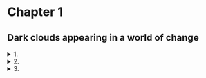 # Chapter 1
## Dark clouds appearing in a world of change

<details>
<summary>1.</summary>
"Give my best regards to the Lord Raikage as well".
The vast ocean was veiled in white mist. Not particularly good for visibility, but the women were accustomed to fog; they cloud see quite well, even in these conditions.
Enclosed on all four sides by the ocean, The Land of Water, one of the lands known as the five great ninja nations, was also home to the village of Kirigakure. The days when Kirigakure was known as the Village of the Bloody Mist and the origin of Akatsuki were in the distant past. Yagura, the Fourth Mizukage, had dirtied his hands with all sorts of evil, but the genjutsu cast on him had been released by the late Ao's byakugan, and with Terumi Mei's assumption of the office of Fifth Mizukage, the situation in Kirigakure was steadily improving.
And then, the Fourth Great Ninja War changed the world completely. The constantly quarrelling five great ninja lands had joined hands and come through the terrible battles together, becoming war comrades. Even after the Great War, they had worked together to overcome the difficulties that arose to sake the world. Many lives had been sacrificed in the war, and those who survived lived with great sadness, but the things gained were also great.
"Please be thorough in your duties in the joint training between Kirigakure and Kumogakure!" Chojuro —carrying the large twinsword Hiramekarei that was proof that he was one of the Seven Ninja Swordsmen— called to the ninja preparing to sail away.
The surf pounded against the port. A ship large enough to carry a hundred people was currently moored there, in this critical location for the Land of Water, surrounded by the sea as the country was.
Some people has kicked up a fuss when the decision was made to train together with another village, but still the feeling of friendship was actually quite strong. The fact that they had exchanges like this with other lands was due in large part to Uzumaki Naruto and the many incredible things he had accomplished during the Fourth Great Ninja War. His hope was that ninja would come together to create a world without war.
"These sorts of experiences will also be good for the future of Kirigakure", the Mizukage remarked to the squad leader in charge of the joint training group.
"Yes, ma'am! We will be bold. Made for this mission, we will build a basis for friendship with other nations!" The squad leader responded sincerely to this hope of the Mizukage.
But she reacted with a gasp. Old maid?!
Utterly ignorant of the Mizukage's state of upset, Chojuro said to the squad leader, "The Lord Raikage is hard on both self and others at times. But he is a firm and brave man. He gives his all to everything he does. Also, this time of year, powerful typhoons often from around the islands neighboring the Land of Water, so please do not act rashly. Keep an eye out for them".
"Ha ha! So now you worry about other people now, hm, Chojuro? Better off herding cats".
Old maid, hard on both self and other at times... Trash her?!
As Chojuro and the others chatted cheerfully, the look on the Mizukage's face grew grim, and an ominous aura rose up around her.
Noticing her silence, Chojuro cocked his head curiously to one side and looked at her. "Lady Mizukage, is something the matter?".
She exhaled a long breath and collected her scattered nerves.
"I just remembered things with Ao... If he were here..."
"Oh, Ao... I wish hr could see me now too". Chojuro had apparently taken her statement to mean she wanted to show off the now-grown Chojuro to Ao.
Rather than correcting him, the Mizukage smiled and brought heir conversations together with a "Truly".
"All right, then! We'll be off!" a ninja on the ship called, now that all members were aboard; the ship slowly left the port.
"The five great nations hated each other so much, and now we can join hands like this", Chojuro murmured deeply moved, as they watched it sail off in mist of sea spray. "It'is simply incredible, isn't it?".
"Yes, it really is". The Mizukage felt something more than this, than how Chojuro left the transformation of this changing world in his own way. She was one of the shinobi who has lived through the dark days of Kirigakure. She had fought, drenched in the blood of the others, in her own blood, for the sake of the village.
Back then, if a ninja was determined to be a burden, they were simply thrown to the wolves. It had indeed been a time when everything was suspected, when they had lost sight of what they were living for, what they believed in, as if they has been in a thick fog. That environment had produced, among others, Momochi Zabuza, feared as a demon; Haku of the Yuki clan, toyed with by the sad destiny of kekkei genkai; and Hoshigaki Kisame, who bore the darkness of Kirigakure alone —so-called "evil" ninja. As a ninja from the same village, from the same era, however, the Mizukage secretly had complicated feelings about calling them evil.
With the tensions among the five great nations easing, and thus, fewer and fewer battles, this world, formerly centered around fighting, was now changing from its foundations.
Which meant that both ninja and average citizens also needed to change to adapt to these new times. But not everyone could accept this. There were inevitably going to be people who rejected and despised the idea of this change, who would try to destroy this new world.
In her struggle to undo the negative inheritance left by the former Mizukage and Kirigakure's own history, the current Mizukage, Mei, was coming up against all kind of difficulties, so she knew. Change was no simple mater.
The ship bound for the Land of Lightning had become a shadow in the distance in the blink of an eye. The Mizukage strained her eyes to follow the hazy ship disappearing into the white mist.

"It got cloudy all of a sudden".
The Kirigakure ninja keeping watch on the deck of the ship looked up at the sky. It had been a day since the ship set out from the port in the Land of Water toward the Land of Lightning. After they slipped through the white fog, they had been blessed with good weather, but abruptly, black clouds started gathering above them. The wind blew against her cheeks, and the calm face of the ocean began to change.
"A storm might be coming". the watch ninja took a step to go and report to the people inside. But she felt eyes on her somehow. Unconsciously, she turned in that direction and saw a small boat in the ocean, in the breaks between the waves. "A fishing boat?".
Aboard the vessel were several people dressed like fishermen in straw raincoats and woven 'amigasa' hats. But there were many islands of all sizes in this area, and more than a few of their residents made their living fishing. There was no need to be particularly concerned. Or so she thought, but the boat was gradually heading toward them.
"Hey! You're going to hit us!" she called out a warning, but the boat didn't show any signs of stopping. "Hey!" The watch ninja learned over from the ship, grabbed her forehead protector with the Kirigakure crest on it, and held it up. Perhaps there came through in this a boast that they were ninja of Kirigakure, an unconscious arrogance that fishermen like them couldn't do anything about it.
One of the people in the boat stood up. Woven hat deep over their eyes. Fingers grasping the edge, slowly lifting it. The hidden chin, the mouth, the nose were revealed, and then...
The instant she saw the eyes, the watch ninja fell down.
"H-hey! What's wrong?!" The eyes of the other ninja on deck grew wide at their comrade suddenly dropping to the deck after calling out a waring to the small boat ahead of them. But before any of them could race over to her side, they sensed an abnormal aura.
"Wh-who's there?!" The mysterious person, face covered by the woven hat, landed soundlessly, alone, on the deck of the sip. From the way they carried themselves, there was no doubt they were a ninja.
Hearing the commotion, the squad leader came running up.
"Seize them!"
The ninja Kirigakure began to weave signs to capture and eliminate the intruder. They were on the water; given the number of the Water Style users in Kirigakure, they should have had the upper hand.
However, the intruder calmly lifted the edge of the hat again.
"Wha—!!"
Young ninja with promising futures, veteran shinobi who had lived through the time known as the Village of the Bloody Mist and survived the Fourth Great Ninja War, all of them crumpled on the spot, unable to do anything against this alone ninja opponent.

"They're late".
The ninja of Kumogakure grumbled, waiting in the drizzling rain to greet the ninja of Kirigakure at the port in the Land of Lighting. The scheduled arrival time was long past, and no message had come to say the ship would be late.
"The Lord Raikage's going to lose it if they're too late".
Their straightforward, short-tempered Raikage. If they kept him waiting too long, he would erupt in anger; he might very well bring the lightning of his name down on them.
"Maybe the weather's not working with them. There's nowhere out on the ocean to get out of the rain, after all".
"But they could at least send a messenger hawk from the ship, right? It'd make it easier for us to report to up high too, if they'd send a little note saying they're late".
"That's true, but..."
The wind brushed against the cheeks of the increasingly wetter Kumogakure ninja. After considering again the possibility that their arrival could be even further delayed, they decided to send a messenger to Kumogakure.
"Hey, wait. Is that it there?".
A ship has finally appeared on the horizon.
"So they finally show up, huh?".
The ship bore the mark of Kirigakure; it was clearly the one they were waiting for.
"It's kind of really quiet, huh?".
There was no one on the deck; they couldn't see any Kirigakure ninja. Perhaps they had gone into the cabin to avoid the rain.
As the ship approached, the wind and rain grew more intense. Almost as if bringing something sinister.
"Welcome to the Land of Lightning!" the Kumogakure representative called out, as the ship reached the shore.
There was no response from inside. Thinking this suspicious, the Kumogakure ninja looked at each other.
"Welcome!" she shouted again, her voice tense.
Finally, someone appeared from within ship. A ninja wearing a woven hat. This ninja glanced down at the representative who had called out to welcome the ship.
"...Oh..." The representative swayed, and then collapsed on the rain-slick port.
"Wh-what's wrong?!". The Kumogakure ninja were bewildered by this sudden event.
The ninja in the hat jumped down from the ship and tossed the hat away, revealing what had been hidden beneath it.
"Th-those eyes?!"
Crimson eyes glowing eerily in the rain. Not one of the Kumogakure ninja escaped being caught in their glaze.
"Crap, ocular jutsu..."
Merely upon seeing that red glow, the ninja of Kumogakure lost all their strength and fell to the ground.
"That was wonderful". Red Eyes' comrades leaped down from the ship after watching the scene play out.
"Put them in the ship", Red Eyes instructed, and the other ninja nodded.
The Kirigakure ninja were already inside the ship, fat on their backs, not moving so much as a muscle.
While the others hauled the Kumogakure shinobi up, Red Eyes picked up the woven hat and put it back on. The weather grew increasingly rough, and the black clouds, stirred up by the wind, twisted like a giant snake.
"We got them all!" one ninja shouted, and Red Eyes leapt up back onto the ship.
A bolt of lightning raced across a sky rumbling with thunder.
"We'll dye it all red".
I will nor allow this peace.
</details>

<details>
<summary>2.</summary>
The woods were thick. Ivy twined around fat trunks, down to the roots of mossy trees, erasing the border between tree and earth. This particular tree that stretched its branches to the heavens, seeking the light of the sun, was hundreds of years old. But beyond it were young buds not yet grown.
Someone was looking down on it all. The left eye that barely peeked out from the hair hanging across his face was the supreme Rinnegan. At first glance, the right looked to be a normal eye, but it housed the Sharingan, the kekkei genkai of the Uchiha clan. The man's name was Uchiha Sasuke.
At the top of the massive tree, Sasuke looked out at the view in all directions. He had made it through the Fourth Great Ninja War and come back a shinobi of Konoha once more.
However, rather than saying in the village, he had set out on a journey.
I want to know how this ninja world —how the world looks to me now.
He had been traveling for several years, and had seen things he probably wouldn't have noticed when he was steeped in darkness. There had also been times when he looked back gently on the past he had tried to break free of. There were moments when he remembered his friends. He saw with his own eyes the scars of the war; he touched on people's sadness, and felt the futility of revenge.
In the past, Sasuke had endured the pain and suffering of having his family and his clan taken from him with the powerful medicine of revenge. But in the depth of that darkness, he had become confused about what path to go down. He had lost sight of what was important. It had taken a very long time to be able to understand and accept that, but Sasuke truly felt it now.
He felt the changes in the world as well. The five Kage had moved to make major wars disappear, and maintain peace and order. Once, the power of the ninja was used to protect their own countries, and to invade and attack other nations. Now, it was being made use of to develop equipment that did not require chakra to instantly transmit information, to maintain medical facilities, to actively communicate with other nations, and to enhance distribution systems, among other things. The world was stepping into a new age of growth.
Which was exactly why he could not overlook one particular issue.
Otsutsuki Kaguya.
The woman who had taken in her mouth the fruit of the Divine Tree —said to be forbidden— gained chakra, and brought calm to a turbulent world. But she had been consumed by the immense power, and after a time when she ran wild, her own children, Hamura and Hagoromo, had sealed her away.
The very Kaguya had come back to this world, and Sasuke had, along with this comrades in Team 7 and Uchiha Obito, sealed her away once more. Once the threat that had rocked the world had passed, people rejoiced, but something about it bothered Sasuke.
Through Black Zetsu's secret maneuvering to bring her back, Kaguya has linked the people she cast Infinite Tsukiyomi on to the roots of the Divine Tree, transforming them over many years into her personal soldiers. The end result was the army of White Zetsu.
Formerly known as the Rabbit Goddess, Kaguya changed somehow after she had freed the world from conflict, so the people connected to the Divine Tree also came after the peace she brought about. Why, in a world where fighting was supposed to have ended, was there a need to use the Infinite Tsukiyomi on people and turn them into soldiers? To play cruelly with those who had power, to control human being with fear; a number of reasons came to mind, but Sasuke could see no clear answer.
He was chasing after the traces Kaguya had left behind to clear away his doubts, but his opponent was the progenitor of chakra. Sasuke might have had the Rinnegan, but picking up her trail was no easy feat.
"Mm?" Sensing an aura, he looked toward the southwest.
When he squinted, he could see something flying in his direction. At first glance, it was a small bird flapping its wings, but circulating in that bird was not blood, but ink and text brought o life by chakra.
Sasuke quickly pulled out a scroll, and the bird flew toward it as if called. Konoha ninja Sai's Art of Cartoon Beast Mimicry.
The figure of the bird disappeared, and in its place, text spread out on the open scroll.
Thinking that he needed to have a more diverse view of the world in order to know Kaguya, Sasuke had recently deliberately begun communicating with Konoha more often, asking them to send him information on the state of the village and of the world.
He turned his gaze to the words on the page, thinking it was one of those missives, but his brow furrowed at the content.
"This..."
It was a message from the current Hokage, Hatake Kakashi.
Apparently, a large number of ninja from Kirigakure and Kumogakure has suddenly disappeared. There was no sign of a fight, and information was limited, so the Hokage was asking him to contact Konoha if he found anything suspicious that might have been related to the incident.
"More than a hundred ninja suddenly vanish?"
If a person was behind it, it was posible that they were a genjutsu user. In which case, it would be best for Sasuke, with his superior ocular jutsu, to respond. If he used the Sharingan, he might be able to see what other ninja couldn't.
At the top of the tree he had climbed to check his direction, Sasuke looked around once more with those eyes. Several clouds of white smoke piffed up info the air beyond the forest he was perched in. Not from fires, though. It was steam. He was that close to Yugakure, a village where hot springs welled up out of the earth, often used as a hot-spring resort. It was in the Land of Steam, which was not far from the Land of Linghtning, and ships always departed from there to the Land of Water.
"Maybe I'll head for the Land of Lightning, then". Given that he could reach it via a land route, Sasuke first set his sights on the Land of Lightning, and dropped back down into the forest.

Until around the time the sun was setting, Sasuke charged forward silently, without resting, racing through a bamboo thicket. It was hard to jump through the supple, elastic bamboo the way he did with trees. As he moved across ground littered with bamboo leaves to quickly make his way out of the grove, Sasuke thought about the situation.
He was still in the Land of Steam. He wanted to be in the neighboring Land of Frost by the time the date changed, and then in the Land of Lightning and the village of Kumogakure the following day.
Abruptly, a small settlement came into his field of view. It was the sort of country village you'd see anywhere, but he unconsciously came to a stop.
There was not a single light in the village.
Although the sun had set, it was too early for everyone to have gone to sleep. And he had also just heard about the disappearance of a large number of ninja.
Sasuke closed his eyes for a moment and focused his power in his right eye. When he opened his eyelids, the eye was dyed red, three 'tomoe' marks visible in it. Saringan.
He looked at the village with that eye. There were indeed people inside the houses, which made ample use of the surrounding bamboo in their construction. But all of them were sill like they were holding their breath. Almost as though they were afraid of something.
His curiosity piqued, Sasuke took a step toward the village.
"So you show yourself! You fallen Dark Thundeeeeerrrr!"
Someone leapt out with a great deal of force from beneath the bamboo leaves.
Sasuke looked in that direction to find a balding old man, all skin and bones, charging at him, bamboo spear in hand. His movements were not quick, and he wasn't strong; he seemed to be a normal person with no connection with the ninja arts.
Sasuke jumped backward and lightly dodged. But in the spot where he landed, he felt chakra behind him.
"Water Release: Rain Barrage!" The high-pitched voice of a young girl rang out, and countless tiny pellets of water like the icing sugar on a sweet cake flew at him.
Sasuke wove signs, took a breath, and brought a finger to his mouth. "Fire Style: Great Fireball Technique!"
Fire Style was the specialty of the Uchihas. The flames he released enveloped the water pellets of his opponent, evaporating them instantly.
"What?! Water Style can be done in by Fire Style?!" his opponent shouted, upon seeing her own technique disappear without ever touching Sasuke. He looked over and saw a short girl with a childish face standing there.
"Chino, get back!" Now a brawny man appeard, as if to push the girl "Chino" back. Kunai at the ready, he tossed it at Sasuke, the tip aiming straight at his heart.
It stabbed into the bamboo behind him. Rrrrrip! The oversized grass exploded backward.
"Wind's changing nature hm?" Sasuke noted. The kunai, cloaked in wind chakra, had expanded the air inside the node of the bamboo and ruptured it.
"Hey! You youngsters, what are  you at?! Hurry up and take him down!" the old man shouted.
"Whaaaat?! No one told me he was this strong!" Chino frowned and stared at Sasuke. And then she gasped and pointed at his eye. "No! no way! Look, Nowaki! That eye... the Saringan!"
A surprised look rose up on the face of the large man, who was apparently Nowaki. "Is that real?"
You listen, you spineless brats! You're gonna be like that, then I'll do it! Dark Thunder, I'll get vengeance for my daughterr!" Clutching his bamboo lance, the old man charged once more.
Sasuke didn't have a chance to even ask what was going on; in any case, he had no choice. "Hah!" He pushed out a hard breath, and took his sword in hand.
"Diiiiiiiieeee!" The old man pushed the bamboo lance forward.
Sasuke easily cut the end of it off. With incredible speed, he then sliced the lance into thin rounds up to the old man's hand, before bringing the tip of his sword up against the old ma's windpipe. Sasuke pressed the blade against his throat as if to make him keenly aware of the cold sensation of the sword.
"Ee, eeep". The bamboo, chopped down to a single joint, fell from the old man's hand. Droplets of sweat popped up on his dry skin and fell to the ground.
"Ah, ah w-wait, brother! Boss! Handsome! Manly! Don't kill the old man!" Panicked, Chino came at Sasuke as if to calm him.
Not responding to this, Sasuke said to the old man, "You've got the worng idea".
"Hah, hah..."
"I don't know this Dark Thunder".
"Eee, eee..." Sasuke's words didn't seem to make it into the old man's ears; he kept breathing sallowly, trembling with fear.
They wouldn't get anywhere like this.
Sasuke moved the blade of his sword the tinest bit away from the old man's throat. "I am not Dark Thunder".
"What?"
"That's the first time I've heard the name". Sasuke lowered his sword, and the old man crumpled to his knees on the spot.
Meanwhile, Chino and Nowaki looked at each other.
"Iou! He says it's a mistake!" Chino shouted.
But the old man Iou's moaned, "Shut up! This isn't the time for that! My heart, ah! My heart huuuurts!" Released from the terror of death, Iou's body responded with intense heart palpitations. He pressed a hand to his chets, and desperately sucked in air.
"Sorry. That was a terrible mistake for us to have made".
Unlike Iou, Nowaki seemed sincerly apologetic.
"Although I feel like we would have been the ones to be killed if the fighting continuaded, I am sorry", Chino added, clapping both hands together in a gesture of contrition. "C'mon, Iou!".
You say sorry, too!
Sill on the ground, Iou turned his face away. "Hmph! It's his fault for coming through Takeno at a time like this!" he cursed.
"Oooh, damned old man!"
"What did you say?!" Spurred on by Chino's words, Iou tried to stand up, but he quickly sat down hard again. Apparently, he had thrown his back out as well. He pounded the ground in vexation. "Ngh! And I thought for sure we'd settle things with the Dark Thunder gang today!".
"Exactly what is this Dark Thunder gang?" Iou had said he was going to get revenge for his daughter. There was no doubt something was happening here.
"Um, that story's a long one. ...Iou, let's go home for now. We have to explain things to the man here".
Like a stubborn child, Iou turned his face away. Chino grumbled an exasperated "Come onnnnnn", and then signaled Nowaki with her eyes.
"We're going back now, Iou". Nowaki hauled Iou up off the ground.
"Hngh!" the old man cried.
Nowaki started to walk toward the village, and Chino followed, hands clasped behind her head. Sasuke stared at their backs; Chino looked back to urge him on. "Hurry up!"
"This looks like it's going to be a hassle", Sasuke murmured as he moved to follow the three. But then he sensed eyes on him and whirled around.
Sasuke surveyed the scene, but there was only the bamboo forest spreading out before his eyes. It was quiet, no sign of any beast.
"Brother what's the matter?" Chino called out, concerned.
Sasuke looked the bamboo thicket over once more before following after her.

They brought him to Iou's house. Apparently, Iou was the mayor of this Takeno, and his home was remarkably large. Inside were all kinds of items made of bamboo, from everyday accessories to children's toys.
"So, like, Takeno apparently sells these bamboo crafts to make a living". Chino showed Sasuke the bamboo wicker baskets, skewers, and fishing rods, among other items off to one side.
"Don't go touching things!" Iou snatched a skewer from her with a snarl, but Chino wasn't put off in the least; she picked up a bamboo dragonfly and set it flying through the room. Unfortunately, it looked like it was going to land on top of Sasuke's head, but he caught it before it did, and held it up in front of him.
"I guess they sell all these in Yugakure. There's a lot of tourists there", Chino noted. "But the prices are too low, so they barely make anything off them".
"Quiet, you!" Iou roared instantly.
Yugakure was the rare ninja village that was also a tourist destination. And judging from the piled-up baskets and the large number of skewers in the work area, there seemed to indeed be a demand for the items, but life was apparently still hard in this village.
"Actually, me and Nowaki performed in Yugakure a little earlier".
"Performed?" Sasuke raised an eyebrow.
"We're shinobi has-beens, traveling performers. We made some real coin in that onsen town. You can really clean up in entertainment there". Chino breathed out, and soap bubbles appeared, one after another. For a shinobi, it wasn't much of a trick, but it was probably well received by the average person.
"So. We were heading off to a different area when we came through Takeno, okay? We stopped at the store for food, and this old man grabbed onto us. He begged us to help him get revenge, and then cried all over us".
They were finally getting to the subject at hand. As if compelled by Chino's story, Iou shouted, "It's all because of Dark Thunder! They're a heartless, soulless, evil organization! They come after tiny villages and pillage them! They kill people for sport! A few months ago, they came after the village my daughter married into... and they killed everyone!".
So that's why he was talking about revenge.
Perhaps remembering his daughter, tears sprang up in Iou's eyes. "We weren't blessed with children, and then after we got old, finally, my sweet baby girl! She got married last spring. She was going to have a baby soon!".
Seemingly unable to put his feelings into words any further, Iou gritted his teeth like he was trying to hold back his tears.
"He said his daughter was killed and his wife took sick from the shock of it and died", Chino finished.
Tragedy begets tragedy, and now all only Iou was left. It was a terrible situation —no wonder he had been driven to vengeance.
Having silently listened thus far, Nowaki looked pityingly at Iou. "Apparently, the people of this area fear this Dark Thunder and live their lives in dread. Look at the windows".
When Sasuke did as instructed, he saw that blackout curtains hung over the windows so that no light leaked out. The people in the other houses likely had the same setup.
So that's why they had lain in wait, and tried to take down the Dark Thunder group.
"Now, you! You're strong, right! Please! Help me!" Iou roughly wiped his eyes with the back of his hand as he asked Sasuke for his help, almost throwing himself forward.
"What? Isn't that a bit too selfish?" Chino sounded exasperated.
"Shut up!" Iou roared at her, and kept going without a pause. "I apologize for before!" He threw his head down in a deep bow, and then didn't move to bring it up again. Was he planning to keep bowing until Sasuke said yes?
Unable to just stand by and watch, Nowaki lowered his voice and said, "I'm not with Iou or anything, but actually, the leader of this Dark Thunder group is apparently saying his master is Uchiha Sasuke. And he's broadcasting it to the world".
"What did you say?" Sasuke unconsciously furrowed his brow at the sudden appearance of his own name in the conversation.
"That's you, right? Uchiha Sasuke. I guess he really looks up to you or something".
Unlike Iou, Chino and Nowaki had an understanding of ninja. And they were traveling performers. They would be privy to information as they journeyed around the world. It was precisely because of this that they had guessed who he was right away, once they saw his Sharingan.
Sasuke had never heard of anyone calling themselves Dark Thunder. He was naturally annoyed at someone using his name however they pleased, but more than that, the fact that people out in the world doing evil were openly respectful of him shot a shadow of gloom into his heart. The shadow was dark and heavy.
"That's that, then", Sasuke murmured, slowly. Now that his name had been brought into it, he couldn't say it had nothing to do with him.
And it was a fact that the Dark thunder group was violent, with many victims, and this village was exposed to that terror.
The disappearance of a large number of ninja concerned him too, but he couldn't exactly walk away from this village. The reason Sasuke was on this journey was also to atone to the world, after all.
"Huh? You're gonna help?" Apparently, Chino didn't think Sasuke would help them. She looked at him with wide eyes. "I figured you'd say 'not my problem', or 'fix it yourselves', and then flip the table before taking off".
First of all, he would never flip a table, but the old Sasuke probably would have indeed said that. To begin with, the old him would have quickly passed through this village, and headed straight for the Land of Lightning.
"So you'll do it! You are the man I thought you were!" Iou raised his head, and a broad grin spread across his face. The change in his attitude was whiplash inducing.
Seeing Iou like this brought another person to mind. Tazuna, the bridge-builder from the Land of Waves. Tazuna had struggled against various obstacles to build his bridge, and he had the same audacity and quick-changing attitude. Maybe it was a special characteristic of this generation.
But the paths the two men had gone down were exactly opposite. Even after his loved one had been killed, Tazuna risked his life to fight for the future of the land, while Iou was spurred by hatred to see the power of vengeance.
"At any rate, that's enough for today, right? It doesn't seem like the Dark Thunder Group is gonna show. Let us rest". Chino made a show of yawning hugely.
"I s'pose. There's rooms here. Use 'em if you want. ...And if they do come, I'm really counting on you", Iou said, as if to drive the point home. His eyes showed that he was certain that this village was going to be attacked. And deeper in those eyes was a darkness that sought punishment for Dark Thunder for killing his daughter.
Even if Sasuke helped to resolve this incident, he had no intention of lending a hand to revenge. Although Iou likely wouldn't accept that. Instead of answering the old man, Sasuke went into the room he had been given.

"Huh? Say that one more tiiiime".
A small village nestle in the mountains. But there were no longer any villagers in it. Destroyed houses, people cruelly forced to breathe their last. Only the beasts that caught the scent of blood were lively.
Inside a ruined house, the man sitting on the table and tossing a ball at the wall turned up the corners of his mouth at his subordinate's words. Bluish-purple hair tied back loosely, pale lips. Only his eyes glittered and shone.
"Yes sir! Not long after the sun had set, when we went to scout out Takeno, there was a man using the Sharingan! Lord Karyu, it was most likely Uchiha Sasuke!".
The ball hit the wall and bounced off the blood-soaked floor next to a corpse, and then returned to the man's —to Karyu's— hand.
"Uchiha Sasuke. The sole survivor of the proud Uchiha clan. So he's in Takeno..." Karyu chuckled softly and jumped down from the table before throwing the ball up against the wall once more.
Thuk! There was a loud explosion, and the subordinate involuntarily plugged his ears and closed his eyes. When he opened them again, there was a large hole in the wall, and Karyu had stepped through it and gone outside.
Looking up at the moon hidden among the clouds, Karyu stretched out his hands. "My heart's teacher, the man who showed the world the wonder of kekkei genkai, Uchiha Sasuke... that I would get the chance to kill him!" A look of delight came across his face, and he shouted to his subordinates on standby, "All of you, get to work! Just the right time for Takeno... smash it all to pieces!"
</details>

<details>
<summary>3.</summary>
The massive A-un gates connecting the village with the outside world were closed now, as if to escape the darkness of night; the enormous rock wall with the faces of the six generations of Hokage carved into it was quietly illuminated by the light of the moon spilling through the clouds.
Ancient even among the ninja villages, the Land of Fire's Konohagakure. This village, which had once taken catastrophic damage from Akatsuki's Pain, now shone even more brightly than it had in the past, and the population, which dropped during the Fourth Great Ninja War, was gradually recovering.
Everything appeared to be going well, but every era inevitably had its trials.
"Hmm. This is actually a tough one"
The Hokage's office.
Looking over the letters that had arrived from Kirigakure and Kumogakure, the sixth Hokage, Kakashi, sighed. The missing shinobi were master hands. And with the ninja of Kirigakure, a hundred shinobi had disappeared all at once, together with a ship.
According to Kumogakure, someone who had seen the Kirigakure ship in the ocean near the port in the Land of Lightning. In which case, it was possible that the ship had docked at one point at the port of the Land of Lightning. So maybe the Kumogakure ninja had gotten on the ship and gone somewhere with them?
But it was not going to be helpful if they had actually fled across the ocean. They wouldn't leave any footprints or scent; in the wide ocean, even the ninja dogs Kakashi could summon, all them excellent trackers, would have a hard time finding the missing ninja. Kirigakure and Kumogakure were no doubt both at a loss for what to do.
If this were the past, the details of this incident would have stopped at the borders, but the letters seeking information had been sent to Konohagakure, Iwagakure, and Sunagakure —ninja villajes of the five great lands— and now the information seemed to be spreading even further. Although this was another village's problem, it was not a stranger's problem.
When the information arrived, Kakashi conveyed it inmmediately to the ninja of Konoha. And to Sasuke, who was traveling the world. Kakashi suspected that genjutsu was involved.
Although neither Kumogakure nor Kirigakure had any specific theories, they likely thought the same thing. And it had to be an unknown genjutsu. That was the only conclusion he could come to when he thought about the fact that so many ninja had been unable to grapple with it. Sasuke probably thought the same thing after reading Kakashi's letter.
Sasuke had left on his journey for information and atonement, saying something bothered him. Unlike the ninja in the village, he had some room to maneuver. And more than anything else, he had the Sharingan and the Rinnegan. Things other ninja couldn't know might be seen with his eyes.
"Sixth".
He heard a knock on the door of his office. Identifying the voice as that of Shizune, former Hokage Tsunade's student, he called out, "Yes, come in". She was kind enough to be his assistant as well.
The door was slightly ajar; Shizune poked her face through with a concerned expresion. "Excuse me —Sai says he has a report", she informed him.
He had asked Sai to get in touch with Sasuke. So it was probably a report that his message had reached him.
Shizune looked worried, but Kakashi said, "Sure, show him in".
"All right, then". Shizune opened the door, and looked over her shoulder. "Excuse me".
"Hello!" Sai walked in with his usual somehow smarmy smile on his face. Behind him was Haruno Sakura, looking apologetic. A question mark popped up in Kakashi's mind.
Behind Sakura, one more person came into the room. "Hey!" Master Kakashi!" Playing the fool with an unboundedly cheerful smile was the man who had saved the world in the last Great War, Uzumaki Naruto.
Sai was one thing. Why were Naruto and Sakura here?
"Of course it would be you, too".
Naruto clasped his hands behind his head and cackled. "Sai said he was coming to see you, so I just tagged along".
Without the slightest compunction.
"You too, Sakura?"
"I was looking something up with Shizune".
So when Sai and Naruto asked Shizune for a meeting with the Hokage, they had noticed Sakura there and invited her along, then.
"Anyway. How about I her your report, Sai?"
"Right. My messenger safely reached Sasuke the other day".
"The Cartoon Beast bird flew off to the northeast, hm? In which case, judging from the number of days, he's around Yugakure or Shimogakure, maybe?"
Hearing this, Sakura let out a sigh of relief. Sasuke was still alive somewhere. She felt easier, just knowing that.
"So like, Master Kakashi, any progress in the disappearances?" Naruto unclasped the hands behind his head and looked at the letter in Kakashi's hands. He was clever times.
"Apparently, there's no evidence or anything".
"Sixth, something's bothering us about this incident", Shizune said.
Sakura nodded and stepped forward. "It seems that we're seeing ninja missing from Konoha, as well".
"What?" Kakashi started to rise from his seated posture.
"It's not on the same large scale as in Kirigakure or Kumogakure, but there were several cases about three months ago. There might also be others that just weren't made public".
Even now, they had many dangerous missions, and sometimes, ninja did go missing. And because they had more frequent contact that before with other regions, there were more people coming and going. So this wasn't a special, rare ocurrence —but something bothered Kakashi about it, too.
"Why were you looking into something like that, Sakura?"
Sakura was very busy as a medical ninja, and the fact that she was looking into something of this nature was a little unexpected. At his question, her gaze froze slightly.
"A regular at Ino's family's shop went on a trip and disappeared. Ino said he wasn't the sort of person of suddenly vaninsh, and when I heard about this case, I immediately remembered him".
Yamanaka Ino was a female ninja, Sakura's rival and best friend. Her family ran a flower shop, where Ino also worked from time to time. The sight of Ino worried about a regular customer had probably stuck in Sakura's mind.
"I thought I'd tell you once I learned more details".
Given that this was Sakura, there was no doubt she had been planning on telling him once she had looked into the enough to be sure.
"Oh, thanks. I'll keep an eye on it too".
Although the person on top was thought to have all the information, he actually did't. For better or for worse, people sifted through information, deciding what was and wasn't worth telling the Hokage, so a lot of information never reached his ears. Which was why it was vital for him to hear the opinions of people he knew like this.
Good thing Sakura's story got to me at the right time, Kakashi thought as he turned his gaze to Naruto, who had brought Sakura in to begin with. It was at that moment...
"Sixth! There's an invader in the village!" A ninja from the barrier team appeared suddenly in the Hokage's office. Tension ran through the room.
"Did they touch the barrier?"
A spherical barrier had been set up around the village of Konohagakure, from the ground up into the sky. After the attack by Akatsuki, they had put up an even more powerful barrier.
"They...they're already inside the barrier, all the way to A-un gate..."
"What?!"
"The ninja of the barrier team are currently on their wa—"
The end of the word didn't make it out.
Boom! They heard a sound like an explosion from somewhere. Kakashi and the others opened the windows of his office and looked outside.
"Master Kakashi, flames..." A fire had broken out in the direction Sakura was pointing, near the A-un gates, perhaps an effect of the explosion.
"Master Kakashi! We'll go to check it out right now!" Naruto said.
Sai swiftly opened up a scroll hanging at his hip and sent his brush racing across it. The ink drew out a large bird with its wings spread. "Ninjutsu! Art of Cartoon Beast Mimicry!"
The bird flew up from the scroll as if being born and spread its large wings outside the window. Flapping them, the bird first allowed Sai to leap on; then, Naruto and Sakura followed suit.
"Do it", Kakashi said, tersely.
Naruto nodded, and the three flew of in the direction of the flames licking up into the air.
"Sixth, I'll go give the order for firefighting activities!"
Shizune said, and Kakashi nodded in he direction before giving the order to gather information in all areas. He glanced at the letters from Kirigakure and Kumogakure laying on his desk.
"What exactly is going on here...?"

On the back of the enormous Cartoon Beast bird Sai had drawn, Naruto and the others hurried in the direction of the gates and the nearby fire. But when they were halfway there, Sai scrape against the roofs of buildings.
"Sai, what's gong on ?!" Naruto shouted in surprise, when he spotted a three-person cell ahead of them racing along the rooftops toward A-un gate. "Oh! Shikamaru?!"
Sakura leaned forward and looked down. "Ino and Choji too! Sai, I can't believe you noticed them!"
The group of Ino-Shika-Cho had also apparently heard Naruto and Sakura.
"You guys're heading for A-un gate, too?" Shikamaru shouted, looking back.
"Get on!" Sai called out.
The three jumped up onto the enormous bird, and although the bird staggered and nearly crashed into a building the instant Choji was on board, Sai managed to get them flying high again immediately.
Naruto and the others looked once more at the three new arrivals. Shikamaru, Ino and Choji were childhood friends, and they had previously joined together in a three-person cell under Sarutobi Asuma. However, now they each had their own positions, and didn't often work as a team anymore.
"Ino and her mother asked us to, so we've been chasing after traces of the regular customer from the flower shop", Shikamaru explained, reminding Naruto of Sakura's investigation and what she had reported to Kakashi.
"You find any clues?" he asked.
"We found the inn that was probably the last place he stayed", Shikamaru replied. "The mistress there there said he was on his way back to Konoha after a hot-spring treatment".
That meant that this customer hadn't planned to disappear.
"So then something happened on his way home", Naruto remarked.
Ino nooded firmly. "He—his name's Tadaichi, by the way. He lost his wife young. He's the sort of person who'd buy flowers at our shop and offer them to his wife whenever he had the time.
He used to be active in the Anbu, but now he's fairly well on in years. He retired as a ninja this year, and when he came and said goodbye, he told us he was going to go around to the places where he spent time with his wife". He'd been a regular customer since Ino was a little, so she was fond of him, unsurprisingly.
"Look. There's the whole thing with Kiri and Kumo right now right? We're worried he got dragged into all that", Akimichi Choji interjected. "They're also investigating in Kumogakure, but it was raining at the time, so the scent got washed away.
It's hard to find traces of him". Choji was in contact with Karui, a female ninja in Kumogakure, so he could get independent information.
"At any rate, before all of that, we need to do something about this situation", Shikamaru said, putting a stop to that conversation. He looked toward A-un gate. Within the gates, which were locked at night, flames licked up into the air inside of Konohagakure.
"Shikamaru, we were just at Master Kakashi's, and apparently, there's an intruder in the village", Sakura told him.
"Ninja from the barrier team are supposedly already on their way there".
"So then if we can spot the barrier team, we'll know the enemy?" Shikamaru said, and Naruto leaned far forward, straining his eyes.
"Over there!" Naruto's gaze was resting on the barrier team.
They appeared to be fighting enemy ninja.
Shikamaru spotted them at the same time. He furrowed his brow. "What? They're totally on the defensive?"
Just as he noted, the ninja of the barrier team were retreating, almost as though they were trying to avoid actually fighting.
Some were already injured, lying on the road.
"Huh?!" Ino suddenly cried out.
"What's wrong, Ino?" Sakura asked, but Ino didn't respond, instead moving to jump off by herself.
"Ino, that's dangerous". Sai grabbed her arm to stop her.
Ino's eyes were still on the enemy attacking the barrier team. "It can't be..."
"What's wrong, Ino?" Choji asked, seeing all the blood drain from her face.
Her lips trembled. "Tadaichi". She forced the name out.
"Huh?"
"It's Tadaichi"
A shock ran through the group. The man Ino called Tadaichi was clad in travel gear, and the look on his face was blank, like it had been scraped off.
"You're sure, Ino?" Shikamaru asked.
"I'm totally sure! But he's not the kind of person to turn on Konoha! Why..."
"So then..." Shikamaru looked down on Tadaichi, "Is there a possibility he's under a genjutsu...maybe?"
This time, Sakura gasped. She looked at the faces of the other enemies. "It might be exactly that, Shikamaru".
"What do you mean?"
The information she had just been reading on the missing people came back to life in her mind. "It's the people who went missing"
"What?!"
"They're Konoha ninja! They might all be!"
Shikamaru clicked his tongue and looked at the ninja of the barrier team. "So that's why they've been forced into a defensive battle!"
Someone on the barrier team had likely realized that the enemy warriors were Konoha ninja. But if it was genjutsu, then there was a chance they could be brought back to their senses with a counter-genjutsu. The barrier team was no doubt fighting with that very idea in mind. The attacks they threw at Tadaichi were too weak to kill.
"Wait, that", Naruto said. "What's that about?"
They felt a wave of pressure, like something swelling up and coming toward them.
Injured by the barrier team's attack, Tadaichi fell to the ground, and his body began shaking.
"Ah! This is bad!" Naruto immediately leapt off the bird.
Shadow Clones! As he wove the signs in midair, his shadow clones landed next to the various members of the barrier team.
"Naruto?!"
"We're flying!" Without giving them a chance to say anything, Naruto lifted up the ninja of the barrier team, and all departed from the place at the same time.
When he looked back, Tadaichi was slowly getting to his feet. Despite the fact that he was injured, his face was still expressionless. The blood spilling out of his wounds frothed and bubbled. And that wasn't all. Lumps popped up all over his body, almost as if there were another living creature inside him, crawling around.
"We gotta get further back!" Naruto got more distance from Tadaichi before putting the barrier ninja down in what was probably a safe place, and then starting to run back to Tadaichi to try and help him.
But the lumps seething through Tadaichi's body swelled and grew larger, and his skin, unable to contain the growth, split.
And then—
Boom!! He exploded violently like he was bursting open. The houses closest to him were unable to hold up against the impact of the explosion and were destroyed. Fortunately, Naruto's shadow clones had gone to check on and bring out the people in the buildings nearby, so there was no human damage, but new flames rose up into the sky.
"Are you okay, Naruto?!" Sakura cried, as Sai's Cartoon Mimicry bird landed and they all raced over to Naruto's side.
"Tadaichi..." Ino stared dumbfounded at the scene, bits of flesh flung everywhere. Sakura placed a concerned hand on her back. "I'm okay". She pulled herself together, and immediately ran over to the injured members of the barrier team with Sakura.
However, the threat had not ended.
"Hey, don't they seem kinda weird?" Shikamaru's face hardened as he stared at the ninja of Konoha, likely under someone's control. Until moments ago, they had been baring their teeth at the members of the barrier team, but now they suddenly turned their backs to them and started running. The Konoha ninja then spread out their hands on the wall that surrounded Konohagakure, and clung to it.
Naruto gasped. "No way! Them, too?!" He stared hard at their bodies. They were all injured somewhere —probably injuries from the explosion of Tadaichi. Blood oozed out of their wounds, and just like before, it was frothing. A chill ran up Naruto's spine, "Shikamaru! They're all gonna explode!"
"What!?! If we have several explosions like that one at the same time, this whole area could be sent flying!"
There were nine Konoha ninja left. Their bodies began to transform and swell up, as if things inside were pushing outward.
Shikamaru clicked his tongue. "Can you make some wings with Art of Expansion?!" he yelled at Choji.
"G-got it!" Choji opened a bag of chips he had hidden on him, and shoved them all into his mouth. As he hurriedly chewed them up, he concentrated his power in his body. "Aaaaaaaah!"
The secret technique of the Akimichi clan. In the blink of an eye, Choji's body became enormous, and butterfly wings sprouted on his back. This technique used a vast amount of chakra. Choji's cheeks, usually swollen, were carved out in sharp relief.
"How long 'till they explode, Naruto?!"
"Maybe ten seconds!"
Nine, eight, seven—
"Got it! Everyone, behind Choji! Hold onto something solid!"
Six, five, four—
"Choji, now! Flap those wings with everything you've got!"
"Aaah!" Having quickly grasped Shikamaru's intention, Choji braced himself and flapped the massive, chakra-made butterfly wings. He sent all of his own chakra out on the wind they created.
Three, two, one—
Booom! The noise of the explosion. And again and again. A series of these, and the bodies clinging to the wall were ripped apart all at once.
Shikamaru checked the front, and then yelled, "Here it comes!"
When the shock wave came toward the village of Konoha, it collided with the wind radiating outward from Choji's massive body. The wind hit the shock wave, and the two fought.
"I got your back!!" Naruto shouted. "Here we go, Kurama!"
Right!
To reinforce Choji's wind, Naruto called up the nine-tailed Kurama, once a source of hatred, now his partner. Power raced through his body, generating a Wind Release: Ransengan that he sent flying toward the shock wave. This new wind pushed back the shock wave to protect the village.
"All right. Nice!"
After wrestling with Choji's wind, the shock wave was bounced back beyond the village with the added force of Naruto's Wind Release: Ransengan. The trees of the forest just outside the gates were whipped around by the combination of wind and shock wave and flattened.
"Hah, hah...Did that. Do. The trick?" Choji released his jutsu, breathing hard.
Part of the wall enclosing Konoha was destroyed, but there appeared to be no damage to the village. The flames rising up inside the village had also been blown out.
Shikamaru patted Choji's shoulder. "Nice work".
Sakura raced over to the broken wall, but her shoulders dropped with regret. The bodies had been turned into hunks of flesh beyond repair. Ino also bit hr lip.
"At any rate, we gotta report to the Hokage. Sai, sorry, can you take us with your Cartoon Mimicry?"
Shikamaru quickly gave instructions. Naruto also moved to follow Shikamaru.
"Naruto!"
Just as Sai pulled our his brush, they heard someone suddenly call out Naruto's name. They looked in that direction and saw a man with wide-framed sunglasses and spiky black hair swept up and back running over to the scene.
"Huh? Who're you again?" The man looked familiar, but his name wouldn't come out.
"Yamashiro Aoba!"
"Yamashiro Aoba?"
"We went to Turtle Island in Kumogakure together!"
"Ohh! Yeah, right! Huh? What? You going to Turtle island again?"
"Not that! I'm a messenger from the Hokage!" Aoba shouted out the main point, sensing a danger that the conversation would continue to go in this strange circle.
"From Master Kakashi? What's he say?"
"Earlier, intruders were detected by the barrier. They number thirty".
"What?!" they all cried out in surprise. Thirty —three times the attack just now.
"Does that mean new intruders?" Sakura asked. "They were detected this time?"
"Yes". Aoba nodded. "They're heading this way now".
Naruto felt eyes on him from the woods on the other side of the destroyed wall. "There!"
From the dark woods, first, a lone man. He was followed by one more, and then another.
"That may be..." Sakura murmured, a bewildered look on her face.
They were wearing ninja uniforms. But they were a mix of Kirigakure and Kumogakure uniforms. The marks of those two villages were also carved into their forehead protectors.
"This looks like it's gonna be a drag", quick-thinking Shikamaru grumbled. "Naruto, you guys were with the Sixth —Master Kakashi, right? You heard that someone had invaded the village, and you came running to the scene. From all this so far, I'm guessing that the barrier team didn't notice the first intruders until they were in the village".
"Y-yeah".
Shikamaru talked as though he had actually been there himself. "Although they were being controlled by someone, Tadaichi and the others were Konoha ninja. That's why they were able to slip through the barrier without being noticed. They were probably just a teaser, at best".
The army corps of mind-controlled ninja was slowly approaching. Dull eyes that gave no impression of will. This was the main force.
"On top of that, there's a good chance that these guys here now are the missing ninja from Kiri and Kumo. Honestly, it's just one thing after another". Shikamaru scratched his head.
"Shikamaru —the trigger that makes them explode is probably getting hurt. Their wounds emit a strange chakra and starts the transformation of their bodies". Just like Naruto had noticed their wounds, Sakura had also apparently picked out the trigger for the explosions.
"In which case, we can't be careless with them". A serious look rose up on Shikamaru's face as he stared at the approaching ninja.
And this situation was not just happening in Konoha.

"Why would the ninja from the alliance training corps be here?"
Unlike Konoha, where few of its own ninja had shown up, Kirigakure had had several dozen of their own thrown at them right from the start, and these ninja had made it into the interior of the village. Fighting to defend Kiri's key facilities, Chojuro gritted his teeth at the smoke rising up in every direction.
"Chojuro, the evacuation of the elderly and the children is complete", The Mizukage appeared before him to report the end of the evacuation. "I'm going". She started to run off to the central area of the battle. "Tell them to follow me. I have a duty to protect the people of the village. That...means them too". She looked at the smoke wafting up in tufts, unlike the fog that always hung over the village. These mind-controlled people were also ninja of Kirigakure.
"I'll protect you, Lady Mizukage —the village of Kirigakure...absolutely!"
"Mm, I'm counting on you".

"Boss! Please leave this to us! Sorry!"
"Ngh!"
Similarly, the ninja of Kumogakure also stared at their completely changed comrades. The Raikage was itching to join in the fight, but Darui, the Raikage's right hand, saw that there was a risk of causing more damage if he did, so he was holding the village chief back.
"Shouldn't we be calling Killer B?!" Omoi brought up his mentor Killer B, imagining the worst-case scenario.
"There'll be too much chaos!" all the ninja arround him shouted.
"C, haven't you detected the true identity of the enemy yet?!" Darui turned his gaze on the sensor ninja C.
C frowned and shook his head from side to side.

Their opponents were ninja under a genjutsu. And if you hurt them, they exploded. They had no will of their own. What on earth were they supposed to do?
"Naruto!"
A new voice rang out. He turned around and saw a woman running toward him, long hair swinging.
"Hinata?!"
"After you noticed Tadaichi's explosion and jumped back, I called her through Ino", Shikamaru said to the stunned Naruto.
Born into the main family of the Hyuga clan, Hinata was the possessor of the byakugan. She had a wide field of vision and the ability to see through things, among others.
"Hinata, it seems like everyone's under a genjutsu. Is there someone controlling them somewhere?"
"Understood. I'll look. "Hinata —now also Naruto's wife— focused her power in her eyes. The blood vessels popped up one after another and then her eyes opened.
Byakugan!
She examined the area with the visual power to see through everything. She stretched her mind out into the woods and the surrounding buildings, not letting a single thing get away from her.
"So?"
"It seems like there's no one".
"What? There's no one?!" Sakura shouted in surprise. "Then how were they being controlled?"
"But there's foreign chakra running through the bodies of those people".
"What d'you mean, Hinata?"
Hinata's byakugan had seen it, foreign chakra running through every inch of their bodies. Such a slight aura that it couldn't be seen without the byakugan. It was possible that this was what was controlling them.
"So then, we just have to take out that chakra!" If they just got rid of the source, the problem would be resolved. That's what Naruto thought, but Hinata's face remained clouded.
"That chakra...it's moving around like part of the body. It might have fused within their bodies".
And on top of that, they would have to get rid of the chakra without causing external injuries.
"So we're not going to be able to just tear it out". Shikamaru sighed. "How about we start with capturing them without actually hurting them?"
Ino furrowed her brow. "But, Shikamaru, it's going to he tough to capture that many people without hurting them. And they're sticking together like dumplings".
Just as Ino noted, the ninja approaching Konoha were moving in a tight group. If one of them got injured and exploded, it would set off the others, and they would all go up in flames.
"Ah!" Naruto jerked his head up. The eyes of the entire group turned toward him. "I just got a great idea!"
"I see. It's simple, but it'll probably work". Shikamaru grinned after hearing Naruto out.
Naruto grinned back and then looked at Hinata. "It works for you too, right, Hinata?"
Hinata nodded firmly. "Yeah".
"So then, let's do this!" Naruto took the lead. He kicked at the ground and started running. As he ran, he activated his Shadow Clone technique and moved forward in a V with his real self at the apex. The mind-controlled caught sight of him and recognized him as an enemy.
In that instant, the Narutos ran off in all directions like baby spiders.
"Hey! Over here!"
"No, no! Over here!"
"I'm here! Come on! See!"
He was deliberately provoking them. It wasn't clear whether it worked or not, but the ninja scattered and began to chase after Naruto's clones. He opened up the distance between the enemies.
"Okay. Here we go!" Shikamaru turned his eyes on one of the mind-controlled ninja who was far enough out that there wouldn't likely be other damage whatever happened, brought his hands together, and wove signs.
Shadow Possession!
His shadow, lit up by the gentle light of the moon, stretched out toward his opponent.
"Okay!" His shadow connected with his opponent's, and the man suddenly stopped on the spot. Shikamaru spread his legs slightly and dropped his arms to his sides, and his opponent did the same thing. "Hinata!"
"Yes!" With the byakugan, Hinata looked at the man's pressure points. The one she was aimaing for was a quick cut-off pressure point. She stretched out an index finger. She absolutely could not miss. She imagined the movements of Hyuga Neji, the greatest genius since the start of the Hyuga clan.
"Hah!" Her finger shot out in alignment with her breathing and dug into the man's body. After the span of a breath, the strength slipped out of him. She had stabbed the cutoff pressure point correctly.
Shikamaru released his Shadow Possession and the man's body listed to one side.
"You did it" Having led the man away, Naruto's shadow clone now held him up as he looked at Hinata.
"With the pressure point activated, he shouldn't, able to move for a day". Just as Hinata noted, the man was limp in Naruto's arms.
If they used this method, they could completely stop their enemies. But it required a great deal of concentration, thus placing a serious burden on Hinata.
"You okay, Hinata?" Naruto asked, with concern.
"I'm okay", she replied. "We’ve fighting together".
Naruto nodded sharply.
As if this was his signal, Shikamaru said, "Okay then, let's take them all down". This time, Shikamaru's shadow reached out to all the mind-controlled ninja.
A simple task repeated. But thanks to this, all the ninja were safely secured, and now lay quietly on the ground. It seemed that the issue was resolved, but the faces of Naruto and his friends were still dark.
"It won't work". Trying to release the genjutsu, Sakura attempted a counter-genjutsu, but there was no change in the foreign chakra racing through their bodies. "After a while, the effect of the pressure point's going to end. If this looks like it’s going to drag on, we'll have to hit the cutoff pressure point again, before they regain consciousness".
"Dang, so we can't take our eyes off them. It would be great if they at least knew what was going on", Shikamaru remarked.
Aoba, who had come with a message from Kakashi, reached out his hands. "Maybe I’ll just try". He was going to look into their memories.
"Will you be okay?" Naruto asked.
Aoba glanced at him. "I'm not as good as Inoichi, but I'll give it a try".
Inoichi was Ino's father. He gave up his life in the Fourth Great Ninja War. His sensing had been excellent even among the Yamanaka clan, and he had been active in the role of connecting ninja.
Aoba placed his left hand on the forehead of a Kirigakure ninja, and his right hand on his own forehead. "Okay, I'm going in". He linked his opponent's consciousness with his own and flew into the world of memory.
Normally, Aoba would be able to see into his opponent’s brain like this. "Ngh! This—!" But the instant he went into the other mind, he field of view was dyed completely red. Narrowing his eyes, he saw a red sea spreading out at his feet. The lapping ripples reacted to the intruder, and turned into enormous waves.
"Damn. A genjutsu trap?! I've never seen this kind of offensive genjutsu trap before". He immediately tried to run away, but the waves swept his body away, and pulled him into a vortex of thought.
"Hey, Sakura, doesn't he seem kinda weird?" Naruto asked, sensing a turbulent aura as he watched over Aoba. Aoba's mouth was half open and he swayed back and forth, as if rocked by waves.
"There was a genjutsu trap in his mind!" Sakura shouted.
"That's bad, isn't it?!" Ino's face stiffened, but she quickly brought her fingertips together as if she had resolved herself, and set her sights on Aoba.
Mind Transmission Jutsu!
The secret Mind Transmission technique of the Yamanaka clan. Ino entered Aoba’s consciousness, and her body slumped over. Reacting instantly, Shikamaru held her up with his Shadow Possession.
"Are you okay, Ino?!" Sakura's eyes shot back and forth between Ino and Aoba.
The contest was an instant, but for Ino and Aoba, it must have been much longer.
"Haah!" Aoba took a deep breath and dropped to his knees.
"Sorry. Thanks". Perhaps he had exerted himself too much mentally; Aoba put both hands on the ground and breathed deeply, his shoulders heaving. 
"We sorted it out". Ino’s face was pale after releasing the Mind Transmission jutsu.
"Ino!"
"You know that time when I went into you, and there was another you getting in my way? Aoba fought like that". Ino smiled at Sakura, her face drained of all blood. But that was as far as her show of courage went.
"Ino!"
Having lost a great deal of chakra, Ino passed out. Aoba also collapsed.
"Sai! Take Ino and Aoba to the hospital! I’ll take a look at them!" Sakura shouted. She had been trained in the medical ninja arts directly under the former Hokage, Tsunade, and she sent chakra into Ino and Aoba.
Sai quickly set his brush moving.
In the midst of all this, paying no mind to the commotion, the sun began to climb into the eastern sky. Under its light, sweat spilled down Naruto’s cheeks.
Naruto had secretly picked up on it. The bottomless hatred planted inside of them.
</details>